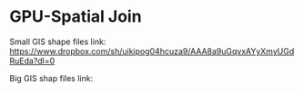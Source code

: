 # GPU-Spatial Join

Small GIS shape files link: https://www.dropbox.com/sh/uikipog04hcuza9/AAA8a9uGqvxAYyXmyUGdRuEda?dl=0

Big GIS shap files link: 
